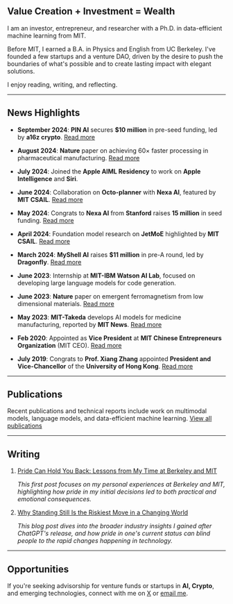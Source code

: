 ## **Value Creation + Investment = Wealth**

I am an investor, entrepreneur, and researcher with a Ph.D. in data-efficient machine learning from MIT. 

Before MIT, I earned a B.A. in Physics and English from UC Berkeley. I've founded a few startups and a venture DAO, driven by the desire to push the boundaries of what's possible and to create lasting impact with elegant solutions.

I enjoy reading, writing, and reflecting.

---

## **News Highlights**

- **September 2024**: **PIN AI** secures **$10 million** in pre-seed funding, led by **a16z crypto**. [Read more](https://x.com/PINAI_IO/status/1833176031714541651)

- **August 2024**: **Nature** paper on achieving 60× faster processing in pharmaceutical manufacturing. [Read more](https://meche.mit.edu/news-media/accelerating-particle-size-distribution-estimation)
  
- **July 2024**: Joined the **Apple AIML Residency** to work on **Apple Intelligence** and **Siri**.

- **June 2024**: Collaboration on **Octo-planner** with **Nexa AI**, featured by **MIT CSAIL**. [Read more](https://x.com/MIT_CSAIL/status/1806354919731179802)

- **May 2024**: Congrats to **Nexa AI** from **Stanford** raises **15 million** in seed funding. [Read more](https://pitchbook.com/profiles/company/530794-99#overview)

- **April 2024**: Foundation model research on **JetMoE** highlighted by **MIT CSAIL**. [Read more](https://x.com/MIT_CSAIL/status/1775916496503656679)

- **March 2024**: **MyShell AI** raises **$11 million** in pre-A round, led by **Dragonfly**. [Read more](https://www.theblock.co/post/285072/web3-ai-platform-myshell-funding)

- **June 2023**: Internship at **MIT-IBM Watson AI Lab**, focused on developing large language models for code generation.

- **June 2023**: **Nature** paper on emergent ferromagnetism from low dimensional materials. [Read more](https://www.nature.com/articles/s41467-023-39002-6)
  
- **May 2023**: **MIT-Takeda** develops AI models for medicine manufacturing, reported by **MIT News**. [Read more](https://news.mit.edu/2023/ai-based-estimator-manufacturing-medicine-0503)

- **Feb 2020**: Appointed as **Vice President** at **MIT Chinese Entrepreneurs Organization** (MIT CEO). [Read more](https://www.chinese-entrepreneurs.mit.edu/our-team)

- **July 2019**: Congrats to **Prof. Xiang Zhang** appointed **President and Vice-Chancellor** of the **University of Hong Kong**. [Read more](https://www.wikiwand.com/en/articles/Xiang_Zhang)

---

## **Publications**

Recent publications and technical reports include work on multimodal models, language models, and data-efficient machine learning. [View all publications](./pages/publications.md)

---

## **Writing**

1. [Pride Can Hold You Back: Lessons from My Time at Berkeley and MIT](./articles/pride-can-hold-you-back.md)

   *This first post focuses on my personal experiences at Berkeley and MIT, highlighting how pride in my initial decisions led to both practical and emotional consequences.*

2. [Why Standing Still Is the Riskiest Move in a Changing World](./articles/why-standing-still-is-risky.md)

   *This blog post dives into the broader industry insights I gained after ChatGPT's release, and how pride in one's current status can blind people to the rapid changes happening in technology.*

---

## **Opportunities**

If you're seeking advisorship for venture funds or startups in **AI, Crypto**, and emerging technologies, connect with me on [X](https://twitter.com/Zhen4good) or [email me](mailto:zguo0525@mit.edu).